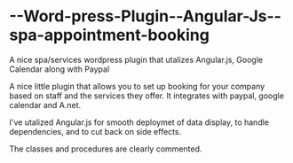 # --Word-press-Plugin--Angular-Js--spa-appointment-booking
A nice spa/services wordpress plugin that utalizes Angular.js, Google Calendar along with Paypal

A nice little plugin that allows you to set up booking for your company based on staff and the services they offer. It integrates with
paypal, google calendar and A.net. 

I've utalized Angular.js for smooth deploymet of data display, to handle dependencies, and to cut back on side effects. 

The classes and procedures are clearly commented.
